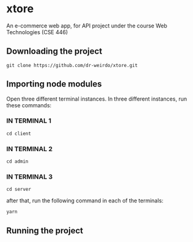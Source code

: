 # xtore

An e-commerce web app, for API project under the course Web Technologies (CSE 446)

## Downloading the project

`git clone https://github.com/dr-weirdo/xtore.git`

## Importing node modules

Open three different terminal instances. In three different instances, run these commands:

### IN TERMINAL 1

`cd client`

### IN TERMINAL 2

`cd admin`

### IN TERMINAL 3

`cd server`

after that, run the following command in each of the terminals:

`yarn`

## Running the project
